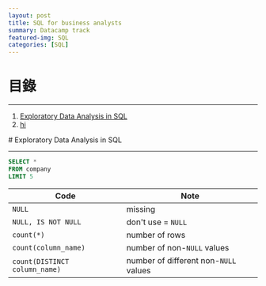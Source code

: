 ```yaml
---
layout: post
title: SQL for business analysts
summary: Datacamp track
featured-img: SQL
categories: [SQL]
---
```


# 目錄

***

1. [Exploratory Data Analysis in SQL](#1)
2. [hi](#2)

<a name="1"/>
# Exploratory Data Analysis in SQL

***

```SQL
SELECT *
FROM company
LIMIT 5
```


|Code                         |     Note                             |   
|-----------------------------|--------------------------------------|
|`NULL`                       | missing                              |
|`NULL, IS NOT NULL`          | don't use = `NULL`                   | 
|`count(*)`                   | number of rows                       |
|`count(column_name)`         | number of non-`NULL` values          |
|`count(DISTINCT column_name)`| number of different non-`NULL` values|   

